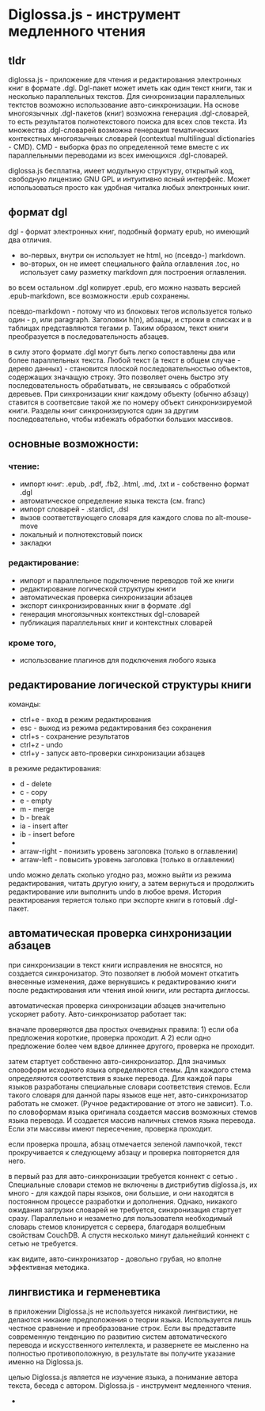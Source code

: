# Diglossa.js - инструмент медленного чтения

## tldr

diglossa.js - приложение для чтения и редактирования электронных книг в формате .dgl. Dgl-пакет может иметь как один текст книги, так и несколько параллельных текстов. Для синхронизации параллельных тектстов возможно использование авто-синхронизации. На основе многоязычных .dgl-пакетов (книг) возможна генерация .dgl-словарей, то есть результатов полнотекстового поиска для всех слов текста. Из множества .dgl-словарей возможна генерация тематических контекстных многоязычных словарей (contextual multilingual dictionaries - CMD). CMD - выборка фраз по определенной теме вместе с их параллельными переводами из всех имеющихся .dgl-словарей.

diglossa.js бесплатна, имеет модульную структуру, открытый код, свободную лицензию GNU GPL и интуитивно ясный интерфейс. Может использоваться просто как удобная читалка любых электронных книг.

## формат dgl

dgl - формат электронных книг, подобный формату epub, но имеющий два отличия.

- во-первых, внутри он использует не html, но (псевдо-) markdown.
- во-вторых, он не имеет специального файла оглавления .toc, но использует саму разметку markdown для построения оглавления.

во всем остальном .dgl копирует .epub, его можно назвать версией .epub-markdown, все возможности .epub сохранены.

псевдо-markdown - потому что из блоковых тегов используется только один - p, или paragraph. Заголовки h(n), абзацы, и строки в списках и в таблицах представляются тегами p. Таким образом, текст книги преобразуется в последовательность абзацев.

в силу этого формате .dgl могут быть легко сопоставлены два или более параллельных текста. Любой текст (а текст в общем случае - дерево данных) - становится плоской последовательностью объектов, содержащих значащую строку. Это позволяет очень быстро эту последовательность обрабатывать, не связываясь с обработкой деревьев. При синхронизации книг каждому объекту (обычно абзацу) ставится в соответсвие такой же по номеру объект синхронизируемой книги. Разделы книг синхронизируются один за другим последовательно, чтобы избежать обработки больших массивов.

## основные возможности:

### чтение:
- импорт книг: .epub, .pdf, .fb2, .html, .md, .txt и - собственно формат .dgl
- автоматическое определение языка текста (см. franc)
- импорт словарей - .stardict, .dsl
- вызов соответствующего словаря для каждого слова по alt-mouse-move
- локальный и полнотекстовый поиск
- закладки

### редактирование:

- импорт и параллельное подключение переводов той же книги
- редактирование логической структуры книги
- автоматическая проверка синхронизации абзацев
- экспорт синхронизированных книг в формате .dgl
- генерация многоязычных контекстных dgl-словарей
- публикация параллельных книг и контекстных словарей

### кроме того,
- использование плагинов для подключения любого языка

## редактирование логической структуры книги

  команды:

  - ctrl+e - вход в режим редактирования
  - esc - выход из режима редактирования без сохранения
  - ctrl+s - сохранение результатов
  - ctrl+z - undo
  - ctrl+y - запуск авто-проверки синхронизации абзацев

  в режиме редактирования:

  - d - delete
  - c - copy
  - e - empty
  - m - merge
  - b - break
  - ia - insert after
  - ib - insert before
  -
  - arraw-right - понизить уровень заголовка (только в оглавлении)
  - arraw-left - повысить уровень заголовка (только в оглавлении)

  undo можно делать сколько угодно раз, можно выйти из режима редактирования, читать другую книгу, а затем вернуться и продолжить редактирование или выполнить undo в любое время. История реактирования теряется только при экспорте книги в готовый .dgl-пакет.

## автоматическая проверка синхронизации абзацев

при синхронизации в текст книги исправления не вносятся, но создается синхронизатор. Это позволяет в любой момент откатить внесенные изменения, даже вернувшись к редактированию книги после редактирования или чтения иной книги, или рестарта диглоссы.

автоматическая проверка синхронизации абзацев значительно ускоряет работу. Авто-синхронизатор работает так:

вначале проверяются два простых очевидных правила: 1) если оба предложения короткие, проверка проходит. А 2) если одно предложение более чем вдвое длиннее другого, проверка не проходит.

затем стартует собственно авто-синхронизатор. Для значимых словоформ исходного языка определяются стемы. Для каждого стема определяются соответствия в языке перевода. Для каждой пары языков разработаны специальные словари соответствия стемов. Если такого словаря для данной пары языков еще нет, авто-синхронизатор работать не сможет. (Ручное редактирование от этого не зависит). Т.о. по словоформам языка оригинала создается массив возможных стемов языка перевода. И создается массив наличных стемов языка перевода. Если эти массивы имеют пересечение, проверка проходит.

если проверка прошла, абзац отмечается зеленой лампочкой, текст прокручивается к следующему абзацу и проверка повторяется для него.

в первый раз для авто-синхронизации требуется коннект с сетью . Специальные словари стемов не включены в дистрибутив diglossa.js, их много - для каждой пары языков, они большие, и они находятся в постоянном процессе разработки и дополнения. Однако, никакого ожидания загрузки словарей не требуется, синхронизация стартует сразу. Параллельно и незаметно для пользователя необходимый словарь стемов клонируется с сервера, благодаря волшебным свойствам CouchDB. А спустя несколько минут дальнейший коннект с сетью не требуется.

как видите, авто-синхронизатор - довольно грубая, но вполне эффективная методика.


## лингвистика и герменевтика

в приложении Diglossa.js не используется никакой лингвистики, не делаются никакие предположения о теории языка. Используется лишь честное сравнение и преобразование строк. Если вы представите современную тенденцию по развитию систем автоматического перевода и искусственного интеллекта, и развернете ее мысленно на полностью противоположную, в результате вы получите указание именно на Diglossa.js.

целью Diglossa.js является не изучение языка, а понимание автора текста, беседа с автором. Diglossa.js - инструмент медленного чтения.




*
